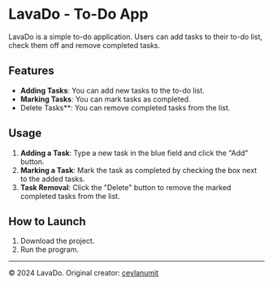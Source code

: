 # LavaDo - To-Do App

LavaDo is a simple to-do application. Users can add tasks to their to-do list, check them off and remove completed tasks.

## Features

- **Adding Tasks**: You can add new tasks to the to-do list.
- **Marking Tasks**: You can mark tasks as completed.
- Delete Tasks**: You can remove completed tasks from the list.

## Usage

1. **Adding a Task**: Type a new task in the blue field and click the "Add" button.
2. **Marking a Task**: Mark the task as completed by checking the box next to the added tasks.
3. **Task Removal**: Click the "Delete" button to remove the marked completed tasks from the list.

## How to Launch

1. Download the project.
2. Run the program.

--------------------------------------
© 2024 LavaDo. Original creator: [ceylanumit](https://github.com/ceylanumit)
